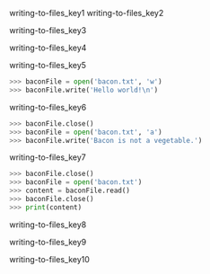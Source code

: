 writing-to-files_key1
writing-to-files_key2


writing-to-files_key3


writing-to-files_key4


writing-to-files_key5


```python
>>> baconFile = open('bacon.txt', 'w')
>>> baconFile.write('Hello world!\n')
```
writing-to-files_key6
```python
>>> baconFile.close()
>>> baconFile = open('bacon.txt', 'a')
>>> baconFile.write('Bacon is not a vegetable.')
```
writing-to-files_key7
```python
>>> baconFile.close()
>>> baconFile = open('bacon.txt')
>>> content = baconFile.read()
>>> baconFile.close()
>>> print(content)
```
writing-to-files_key8


writing-to-files_key9


writing-to-files_key10
